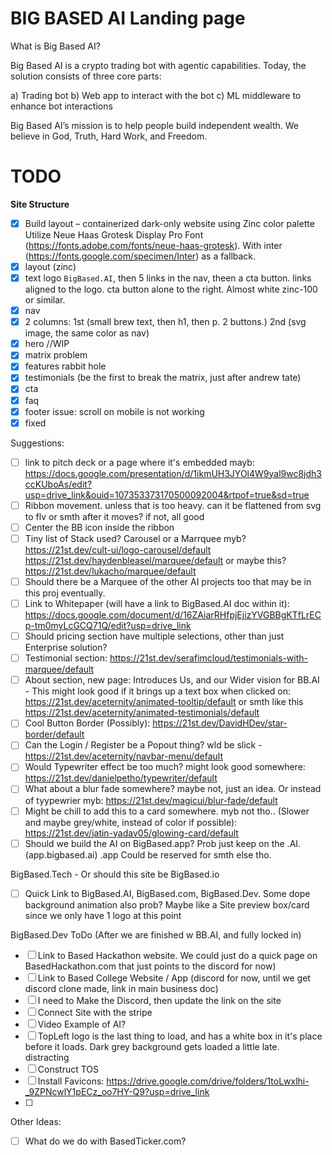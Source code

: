 # BIG BASED AI Landing page

What is Big Based AI?

Big Based AI is a crypto trading bot with agentic capabilities.
Today, the solution consists of three core parts:

a) Trading bot
b) Web app to interact with the bot
c) ML middleware to enhance bot interactions

Big Based AI’s mission is to help people build independent wealth.
We believe in God, Truth, Hard Work, and Freedom.

# TODO

**Site Structure**

- [x] Build layout – containerized dark-only website using Zinc color palette
Utilize Neue Haas Grotesk Display Pro Font (https://fonts.adobe.com/fonts/neue-haas-grotesk). With inter (https://fonts.google.com/specimen/Inter) as a fallback.
- [x] layout (zinc)
- [x] text logo `BigBased.AI`, then 5 links in the nav, theen a cta button. links aligned to the logo. cta button alone to the right. Almost white zinc-100 or similar.
- [x] nav
- [x] 2 columns: 1st (small brew text, then h1, then p. 2 buttons.) 2nd (svg image, the same color as nav)
- [x] hero
//WIP
- [x] matrix problem
- [x] features rabbit hole
- [x] testimonials (be the first to break the matrix, just after andrew tate)
- [x] cta
- [x] faq
- [x] footer
issue: scroll on mobile is not working
- [x] fixed

Suggestions: 

- [ ] link to pitch deck or a page where it's embedded mayb: https://docs.google.com/presentation/d/1ikmUH3JYOl4W9yal9wc8jdh3ccKUboAs/edit?usp=drive_link&ouid=107353373170500092004&rtpof=true&sd=true
- [ ] Ribbon movement. unless that is too heavy. can it be flattened from svg to flv or smth after it moves? if not, all good
- [ ] Center the BB icon inside the ribbon
- [ ] Tiny list of Stack used? Carousel or a Marrquee myb? https://21st.dev/cult-ui/logo-carousel/default https://21st.dev/haydenbleasel/marquee/default or maybe this? https://21st.dev/lukacho/marquee/default
- [ ] Should there be a Marquee of the other AI projects too that may be in this proj eventually.
- [ ] Link to Whitepaper (will have a link to BigBased.AI doc within it): https://docs.google.com/document/d/16ZAiarRHfpjEjizYVGBBgKTfLrECp-tm0myLcGCQ71Q/edit?usp=drive_link
- [ ] Should pricing section have multiple selections, other than just Enterprise solution?
- [ ] Testimonial section: https://21st.dev/serafimcloud/testimonials-with-marquee/default
- [ ] About section, new page: Introduces Us, and our Wider vision for BB.AI - This might look good if it brings up a text box when clicked on: https://21st.dev/aceternity/animated-tooltip/default  or smth like this https://21st.dev/aceternity/animated-testimonials/default
- [ ] Cool Button Border (Possibly): https://21st.dev/DavidHDev/star-border/default
- [ ] Can the Login / Register be a Popout thing? wld be slick - https://21st.dev/aceternity/navbar-menu/default
- [ ] Would Typewriter effect be too much? might look good somewhere: https://21st.dev/danielpetho/typewriter/default
- [ ] What about a blur fade somewhere? maybe not, just an idea.  Or instead of tyypewrier myb: https://21st.dev/magicui/blur-fade/default
- [ ] Might be chill to add this to a card somewhere. myb not tho.. (Slower and maybe grey/white, instead of color if possible): https://21st.dev/jatin-yadav05/glowing-card/default
- [ ] Should we build the AI on BigBased.app? Prob just keep on the .AI. (app.bigbased.ai)    .app Could be reserved for smth else tho.

BigBased.Tech - Or should this site be BigBased.io
- [ ] Quick Link to BigBased.AI, BigBased.com, BigBased.Dev. Some dope background animation also prob?  Maybe like a Site preview box/card since we only have 1 logo at this point

BigBased.Dev  ToDo (After we are finished w BB.AI, and fully locked in)      
- [ ] Link to Based Hackathon website. We could just do a quick page on BasedHackathon.com that just points to the discord for now)
- [ ] Link to Based College Website / App (discord for now, until we get discord clone made, link in main business doc)
- [ ] I need to Make the Discord, then update the link on the site
- [ ] Connect Site with the stripe
- [ ] Video Example of AI?
- [ ] TopLeft logo is the last thing to load, and has a white box in it's place before it loads. Dark grey background gets loaded a little late. distracting
- [ ] Construct TOS
- [ ] Install Favicons: https://drive.google.com/drive/folders/1toLwxlhi-_9ZPNcwlY1pECz_oo7HY-Q9?usp=drive_link
- [ ] 

Other Ideas:
- [ ] What do we do with BasedTicker.com?

